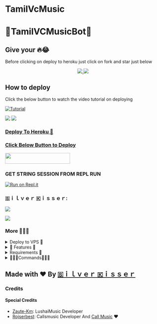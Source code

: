 # TamilVcMusic

<h1 align="centre">🌟TamilVCMusicBot🌟</h1>

## Give your 🔥😂

Before clicking on deploy to heroku just click on fork and star just below

<p align="center">
  <a href="https://github.com/TamilBots/TamilVCMusic/fork">
    <img src="https://img.shields.io/github/forks/TamilBots/TamilVCMusic?label=Fork&style=social">
    
  </a>
  <a href="https://github.com/TamilBots/TamilVCMusic">
    <img src="https://img.shields.io/github/stars/TamilBots/TamilVCMusic?style=social">
  </a>
</p>

## How to deploy 

Click the below button to watch the video tutorial on deploying

[![Tutorial](https://yt-embed.herokuapp.com/embed?v=kc5LnhEvq48)](https://www.youtube.com/watch?v=kc5LnhEvq48)

<a href="https://youtu.be/kc5LnhEvq48"><img src="https://img.shields.io/badge/How%20To%20Deploy-blue.svg?logo=Youtube"></a>
<a href="https://youtu.be/kc5LnhEvq48"><img src="https://img.shields.io/youtube/views/kc5LnhEvq48?style=social">

### Deploy To Heroku 📡</h4>

### Click Below Button to Deploy


<a href="https://heroku.com/deploy?template=https://github.com/TamilBots/TamilVCMusic"> <img src="https://img.shields.io/badge/Deploy%20To%20Heroku-blue?style=for-the-badge&logo=heroku" width="210" height="34.45"/></a>

###  GET STRING SESSION FROM REPL RUN

 [![Run on Repl.it](https://camo.githubusercontent.com/05149b448485553c6f14f6430a45c12dcc79ed3c/68747470733a2f2f7265706c2e69742f62616467652f6769746875622f6a61727669733231303930342f4a6172766973)](https://replit.com/@TamilBots/generate-pyrogram-session-string#main.py)

### 🇸‌ｉｌｖｅｒ 🇰‌ｉｓｓｅｒ:

[![](https://camo.githubusercontent.com/e531cdc1dbdcb78f8ffe767875a6b6d33c43e2e0/68747470733a2f2f696d672e736869656c64732e696f2f62616467652f4a6f696e2d54656c656772616d2532304368616e6e656c2d7265642e7376673f6c6f676f3d54656c656772616d)](https://t.me/MUSIC_BOT_VC)

[![](https://camo.githubusercontent.com/7b0a8bb8af0b2466dd1c38a6c1367ddee45ba266/68747470733a2f2f696d672e736869656c64732e696f2f62616467652f4a6f696e2d54656c656772616d25323047726f75702d626c75652e7376673f6c6f676f3d74656c656772616d)](https://t.me/MUSIC_BOT_VC_OFFICIAL)


### More 👨🏻‍💻
<details>
<summary>Deploy to VPS 🏃</summary>
<br>

### Deploy to VPS 🏃
```sh
# Install Git First (apt-instll git)
$ git clone https://github.com/TamilBots/TamilVcMusic
$ cd TamilBots
# Upgrade sources
# Install All Requirements 
$ pip(3) install -r requirements.txt
# Rename example.env to local.env and fill
$ npm i -g npm
# Start Bot 
$ python3 -m TamilBots
```

</details>

<details>
<summary>🤩 Features 🥳</summary>
<br>

### Features ✅

- Thumbnail Support
- Playlist Support
- Current playback support
- Showing track names when skipping
- Zero downtime, Fully Stable
- DEEZER,YOUTUBE & SAAVN PLAYBACK SUPPORTED
- Settings panel
- Control with buttons
- Userbot auto join
- Channel Music Play
- Keyboard selection support for YouTube play

</details>

<details>
<summary>Requirements 📝</summary>
<br>

### Requirements 📝

- FFmpeg
- NodeJS [nodesource.com](https://nodesource.com/)
- Python 3.7+
- [PyTgCalls](https://github.com/pytgcalls/pytgcalls)

</details>

<details>
<summary>👨🏻‍💻Commands👨🏻‍💻</summary>
<br>

### Commands for Group 👥
#### For all in group

- `/play <song name>` - play song you requested
- `/play <reply to audio>` - play replied file
- `/dplay <song name>` - play song you requested via deezer
- `/splay <song name>` - play song you requested via jio saavn
- `/ytplay <song name>`: Directly play song via YouTube Music
- `/playlist` - Show now playing list
- `/current` - Show now playing
- `/song <song name>` - download songs you want quickly
- `/search <query>` - search videos on youtube with details
- `/deezer <song name>` - download songs you want quickly via deezer
- `/saavn <song name>` - download songs you want quickly via saavn
- `/video <song name>` - download videos you want quickly

### Admins only 🏅
- `/player` - open music player settings panel
- `/pause` - pause song play
- `/resume` - resume song play
- `/skip` - play next song
- `/end` - stop music play
- `/join` - invite assistant to your chat
- `/leave` - remove assistant from your chat
- `/reload` - Refresh admin list
- `/musicplayer [on/off]` - Enable/Disable Music Player

### Channel Music Play 👨‍🎤
*For linked group admins only:*
- `/cplay <song name>` - play song you requested
- `/cplay <reply to audio>` - play replied file
- `/cdplay <song name>` - play song you requested via deezer
- `/csplay <song name>` - play song you requested via jio saavn
- `/cplaylist` - Show now playing list
- `/cccurrent` - Show now playing
- `/cplayer` - open music player settings panel
- `/cpause` - pause song play
- `/cresume` - resume song play
- `/cskip` - play next song
- `/cend` - stop music play
- `/joinchannel` - invite assistant to your chat
* channel is also can be used instead of c

If you donlt like to play in linked channel:
 1. Get your channel ID.
 2. Rename your group to: Channel Music: your_channel_id
 3. Add [@Khalnayak_Munda](https://t.me/Khalnayak_Munda) as Channel admin with full perms
 4. add helper to channel
 5. Simply send commands in your group.

### Commands for Sudo Users 👮
- `/leaveall` - remove assistant from all chats
- `/gcast <reply to message>` - globally brodcast replied message to all chats
- `/pmpermit [on/off]` - enable/disable pmpermit message

### PMpermit
- `.a` - approove someone to pm you
- `.da` - disapproove someone to pm you
+ Sudo Users can execute any command in any groups

</details>

## Made with ❤️ By [🇸‌ｉｌｖｅｒ 🇰‌ｉｓｓｅｒ](https://t.me/MUSIC_BOT_VC_OFFICIAL)

### Credits
#### Special Credits
- [Zaute-Km](https://github.com/Zaute-Km): LushaiMusic Developer
- [Rojserbest](http://github.com/rojserbest): Callsmusic Developer
And [Call Music](https://github.com/CallsMusic/CallsMusic) ❤
